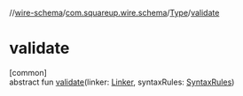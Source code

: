 //[wire-schema](../../../index.md)/[com.squareup.wire.schema](../index.md)/[Type](index.md)/[validate](validate.md)

# validate

[common]\
abstract fun [validate](validate.md)(linker: [Linker](../-linker/index.md), syntaxRules: [SyntaxRules](../-syntax-rules/index.md))
